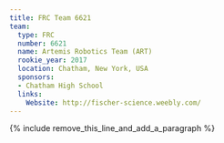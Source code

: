 ```yaml
---
title: FRC Team 6621
team:
  type: FRC
  number: 6621
  name: Artemis Robotics Team (ART)
  rookie_year: 2017
  location: Chatham, New York, USA
  sponsors:
  - Chatham High School
  links:
    Website: http://fischer-science.weebly.com/
---
```


{% include remove_this_line_and_add_a_paragraph %}